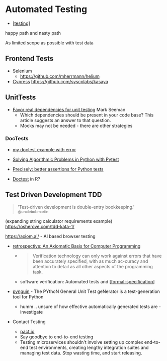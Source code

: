 Automated Testing
=================

* [[testing]]

happy path and nasty path

As limited scope as possible with test data

Frontend Tests
--------------

* Selenium
    * https://github.com/mherrmann/helium
* [Cypress](https://www.cypress.io/)
https://github.com/syscolabs/kasaya



UnitTests
---------

* [Favor real dependencies for unit testing](https://stackoverflow.blog/2022/01/03/favor-real-dependencies-for-unit-testing/) Mark Seeman
    * Which dependencies should be present in your code base? This article suggests an answer to that question.
    * Mocks may not be needed - there are other strategies

### DocTests

* [my doctest example with error](https://github.com/calaldees/TeachProgramming/blob/master/teachprogramming/static/projects/doctest_example.py)
* [Solving Algorithmic Problems in Python with Pytest](https://adamj.eu/tech/2019/04/21/solving-algorithmic-problems-in-python-with-pytest/)

* [Precisely: better assertions for Python tests](https://github.com/mwilliamson/python-precisely)

* [Doctest](https://hughjonesd.github.io/doctest/) in R?

Test Driven Development TDD
---

> 'Test-driven development is double-entry bookkeeping.' 
<sub>@unclebobmartin</sub>

(expanding string calculator requirements example)
https://osherove.com/tdd-kata-1/



https://axiom.ai/ - AI based browser testing

* [retrospective: An Axiomatic Basis for Computer Programming](https://dl.acm.org/doi/pdf/10.1145/1562764.1562779)
    * > Verification   technology   can only work against errors that have been accurately  specified,  with  as  much  ac-curacy   and   attention   to   detail   as   all other aspects of the programming task.
    * software verification: Automated tests and [[formal-specification]]

* [pynguin](https://github.com/se2p/pynguin) - The PYthoN General Unit Test geNerator is a test-generation tool for Python
    * humm .. unsure of how effective automatically generated tests are - investigate

* Contact Testing
    * [pact.io](https://pact.io/)
    * Say goodbye to end-to-end testing
    * Testing microservices shouldn't involve setting up complex end-to-end test environments, creating lengthy integration suites and managing test data. Stop wasting time, and start releasing.


[//begin]: # "Autogenerated link references for markdown compatibility"
[testing]: testing.md "Testing"
[formal-specification]: formal-specification.md "Formal Specification"
[//end]: # "Autogenerated link references"
